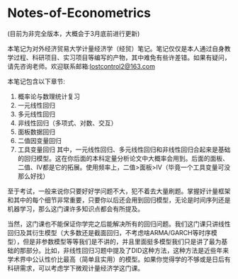 # Notes-of-Econometrics
(目前为非完全版本，大概会于3月底前进行更新)

本笔记为对外经济贸易大学计量经济学（经贸）笔记。笔记仅仅是本人通过自身教学过程、科研项目、实习项目等编写的产物，其中难免有些许差错。如果有疑问，请先咨询老师。欢迎联系邮箱:lostcontrol2@163.com

本笔记包含以下章节:
1. 概率论与数理统计复习
2. 一元线性回归
3. 多元线性回归
4. 非线性回归（多项式、对数、交互）
5. 面板数据回归
6. 二值因变量回归
7. 工具变量回归
其中，一元线性回归、多元线性回归和非线性回归合起来是基础的回归模型。这在你后面的本科定量分析论文中大概率会用到。后面的面板、二值、IV都是它的拓展。使用频率上，二值>面板>IV（毕竟一个工具变量可没那么好找）

至于考试，一般来说你只要好好学问题不大，犯不着去大量刷题。掌握好计量框架和其中的每个细节非常重要，只要你以后还会用到回归模型，无论是时间序列还是机器学习，那么这门课许多知识点都会有所提及。

当然，这门课也不能保证你学完之后能解决所有的回归问题。我们这门课只讲线性回归及其衍生模型（大多数还是截面回归，不考虑啥ARMA/GARCH等时序模型），但是非参数模型等等我们是不讲的，并且里面挺多模型我们只是讲了最为基础的那部分。比如，非线性回归习题中提及了DID这种方法，这种方法是近些年来学术界中公认性价比最高（简单且实用）的模型。如果你觉得学的不够或是日后有科研需求，可以考虑学下微观计量经济学这门课。
